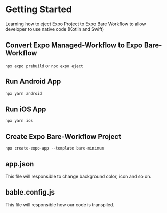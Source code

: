 # Getting Started
Learning how to eject Expo Project to Expo Bare Workflow to allow developer to use native code (Kotlin and Swift)

## Convert Expo Managed-Workflow to Expo Bare-Workflow
```npx expo prebuild```
or
```npx expo eject```

## Run Android App
```npx yarn android```

## Run iOS App
```npx yarn ios```

## Create Expo Bare-Workflow Project
```npx create-expo-app --template bare-minimum```

## app.json
This file will responsible to change background color, icon and so on.

## bable.config.js
This file will responsible how our code is transpiled.